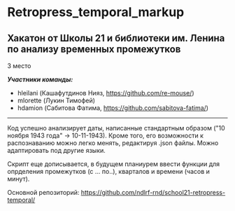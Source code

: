 # Retropress_temporal_markup
## Хакатон от Школы 21 и библиотеки им. Ленина по анализу временных промежутков
3 место

***Участники команды:***

* hleilani (Кашафутдинов Нияз, <https://github.com/re-mouse/>)
* mlorette (Лукин Тимофей)
* hdamion (Сабитова Фатима, <https://github.com/sabitova-fatima/>)

***

Код успешно анализирует даты, написанные стандартным образом ("10 ноября 1943 года" -> 10-11-1943). Кроме того, его возможности к распознаванию можно легко менять, редактируя .json файлы. Можно адаптировать под другие языки.

Скрипт еще дописывается, в будущем планиурем ввести функции для опрделения промежутков (с ... по..), кварталов и времени (часов и минут).

Основной репозиторий: <https://github.com/ndlrf-rnd/school21-retropress-temporal/>
